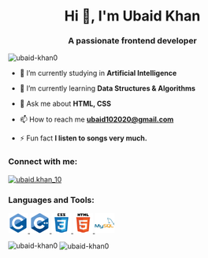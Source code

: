 <h1 align="center">Hi 👋, I'm Ubaid Khan</h1>
<h3 align="center">A passionate frontend developer</h3>

<p align="left"> <img src="https://komarev.com/ghpvc/?username=ubaid-khan0&label=Profile%20views&color=0e75b6&style=flat" alt="ubaid-khan0" /> </p>

- 🔭 I’m currently studying in **Artificial Intelligence**

- 🌱 I’m currently learning **Data Structures & Algorithms**

- 💬 Ask me about **HTML, CSS**

- 📫 How to reach me **ubaid102020@gmail.com**

- ⚡ Fun fact **I listen to songs very much.**

<h3 align="left">Connect with me:</h3>
<p align="left">
<a href="https://instagram.com/ubaid.khan_10" target="blank"><img align="center" src="https://raw.githubusercontent.com/rahuldkjain/github-profile-readme-generator/master/src/images/icons/Social/instagram.svg" alt="ubaid.khan_10" height="30" width="40" /></a>
</p>

<h3 align="left">Languages and Tools:</h3>
<p align="left"> <a href="https://www.cprogramming.com/" target="_blank" rel="noreferrer"> <img src="https://raw.githubusercontent.com/devicons/devicon/master/icons/c/c-original.svg" alt="c" width="40" height="40"/> </a> <a href="https://www.w3schools.com/cpp/" target="_blank" rel="noreferrer"> <img src="https://raw.githubusercontent.com/devicons/devicon/master/icons/cplusplus/cplusplus-original.svg" alt="cplusplus" width="40" height="40"/> </a> <a href="https://www.w3schools.com/css/" target="_blank" rel="noreferrer"> <img src="https://raw.githubusercontent.com/devicons/devicon/master/icons/css3/css3-original-wordmark.svg" alt="css3" width="40" height="40"/> </a> <a href="https://www.w3.org/html/" target="_blank" rel="noreferrer"> <img src="https://raw.githubusercontent.com/devicons/devicon/master/icons/html5/html5-original-wordmark.svg" alt="html5" width="40" height="40"/> </a> <a href="https://www.mysql.com/" target="_blank" rel="noreferrer"> <img src="https://raw.githubusercontent.com/devicons/devicon/master/icons/mysql/mysql-original-wordmark.svg" alt="mysql" width="40" height="40"/> </a> </p>

<p><img align="left" src="https://github-readme-stats.vercel.app/api/top-langs?username=ubaid-khan0&show_icons=true&locale=en&layout=compact" alt="ubaid-khan0" /></p>

<p>&nbsp;<img align="center" src="https://github-readme-stats.vercel.app/api?username=ubaid-khan0&show_icons=true&locale=en" alt="ubaid-khan0" /></p>
